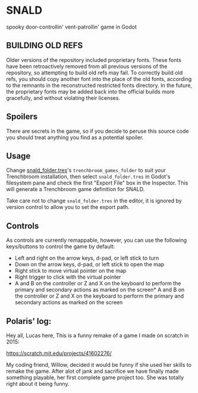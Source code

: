 # SNALD

spooky door-controllin' vent-patrollin' game in Godot

## BUILDING OLD REFS

Older versions of the repository included proprietary fonts. These fonts have been retroactively removed from all previous versions of the repository, so attempting to build old refs may fail. To correctly build old refs, you should copy another font into the place of the old fonts, according to the remnants in the reconstructed restricted fonts directory. In the future, the proprietary fonts may be added back into the official builds more gracefully, and without violating their licenses.

## Spoilers

There are secrets in the game, so if you decide to peruse this source code you should treat anything you find as a potential spoiler.

## Usage

Change [snald_folder.tres](snald_folder.tres)'s `trenchbroom_games_folder` to suit your Trenchbroom installation, then select `snald_folder.tres` in Godot's filesystem pane and check the first "Export File" box in the Inspector. This will generate a Trenchbroom game definition for SNALD.

Take care not to change `snald_folder.tres` in the editor, it is ignored by version control to allow you to set the export path.

## Controls

As controls are currently remappable, however, you can use the following keys/buttons to control the game by default:

* Left and right on the arrow keys, d-pad, or left stick to turn
* Down on the arrow keys, d-pad, or left stick to open the map
* Right stick to move virtual pointer on the map
* Right trigger to click with the virtual pointer
* A and B on the controller or Z and X on the keyboard to perform the primary and secondary actions as marked on the screen* A and B on the controller or Z and X on the keyboard to perform the primary and secondary actions as marked on the screen


## Polaris' log:

Hey all, Lucas here, This is a funny remake of a game I made on scratch in 2015:

https://scratch.mit.edu/projects/41602276/

My coding friend, Willow, decided it would be funny if she used her skills to remake the game.
After alot of jank and sacrifice we have finally made something playable, her first complete game project too.
She was totally right about it being funny.
